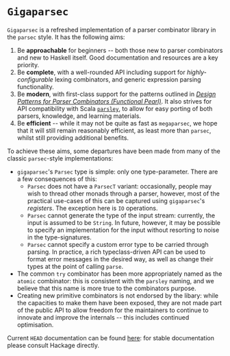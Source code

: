 # `Gigaparsec`

`Gigaparsec` is a refreshed implementation of a parser combinator library in the `parsec` style.
It has the following aims:

1. Be **approachable** for beginners -- both those new
  to parser combinators and new to Haskell itself. Good documentation and resources are a key priority.
1. Be **complete**, with a well-rounded API including
  support for *highly-configurable* lexing combinators,
  and generic expression parsing functionality.
1. Be **modern**, with first-class support for the patterns outlined in [*Design Patterns for Parser Combinators (Functional Pearl)*](https://dl.acm.org/doi/10.1145/3471874.3472984). It also strives for API compatibility with Scala [`parsley`](https://github.com/j-mie6/parsley), to allow for easy porting of both
parsers, knowledge, and learning materials.
1. Be **efficient** -- while it may not be quite as fast as `megaparsec`, we hope that it will still remain reasonably efficient, as least more than `parsec`, whilst still providing additional benefits.

To achieve these aims, some departures have been made
from many of the classic `parsec`-style implementations:

* `gigaparsec`'s `Parsec` type is simple: only one type-parameter. There are a few consequences of this:
    - `Parsec` does not have a `ParsecT` variant: occasionally, people may wish to thread other monads through a parser, however, most of the practical use-cases of this can be captured using `gigaparsec`'s *registers*. The exception here is `IO`
    operations.
    - `Parsec` cannot generate the type of the input stream: currently, the input is assumed to be `String`. In future, however, it may be possible to specify an implementation for the input without resorting to noise in the type-signatures.
    - `Parsec` cannot specify a custom error type to be carried through parsing. In practice, a rich typeclass-driven API can be used to format error messages in the desired way, as well as change their types at the point of calling `parse`.
* The common `try` combinator has been more appropriately
  named as the `atomic` combinator: this is consistent with the `parsley` naming, and we believe that this name is more true to the combinators purpose.
* Creating new primitive combinators is not endorsed by the libary: while the capacities to make them have been exposed, they are not made part of the public API to allow freedom for the maintainers to continue to innovate and improve the internals -- this includes continued optimisation.

Current `HEAD` documentation can be found [here](j-mie6.github.io/gigaparsec): for
stable documentation please consult Hackage directly.
